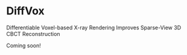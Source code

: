 # DiffVox
Differentiable Voxel-based X-ray Rendering Improves Sparse-View 3D CBCT Reconstruction

Coming soon!
